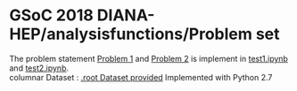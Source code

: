 # GSoC 2018 DIANA-HEP/analysisfunctions/Problem set
The problem statement [Problem 1](problem1.md) and [Problem 2](problem2.md) is implement in [test1.ipynb](test1.ipynb) and [test2.ipynb](test2.ipynb).
<br>
columnar Dataset : [.root Dataset provided](HZZ.root)
Implemented with Python 2.7
